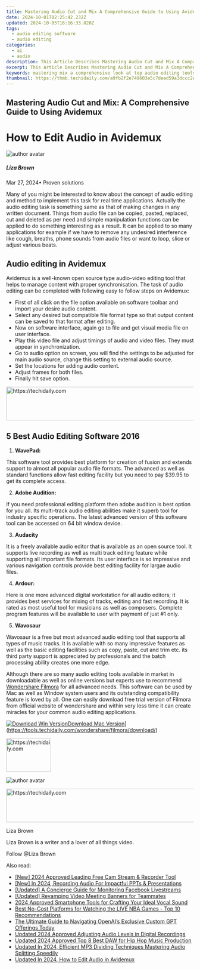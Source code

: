 ```yaml
---
title: Mastering Audio Cut and Mix A Comprehensive Guide to Using Avidemux for 2024
date: 2024-10-01T02:25:42.232Z
updated: 2024-10-05T16:16:33.020Z
tags: 
  - audio editing software
  - audio editing
categories: 
  - ai
  - audio
description: This Article Describes Mastering Audio Cut and Mix A Comprehensive Guide to Using Avidemux for 2024
excerpt: This Article Describes Mastering Audio Cut and Mix A Comprehensive Guide to Using Avidemux for 2024
keywords: mastering mix a comprehensive look at top audio editing tools,mastering audio cut and mix a comprehensive guide to using avidemux,mastering garageband a comprehensive tutorial for recording music,mastering video editing replacing audio tracks a comprehensive guide part 1,mastering vimeo visuals a comprehensive guide to aspect ratios and formats,mastering autotune a comprehensive guide to using plugins within audacity,mastering sound a comprehensive guide to normalizing audio in multimedia content
thumbnail: https://thmb.techidaily.com/a9fb2f2e749603e5c7deed59a3dccc2eb82bb973e6c7211350802c91feadcdaf.jpg
---
```


## Mastering Audio Cut and Mix: A Comprehensive Guide to Using Avidemux

# How to Edit Audio in Avidemux

![author avatar](https://lh5.googleusercontent.com/-AIMmjowaFs4/AAAAAAAAAAI/AAAAAAAAABc/Y5UmwDaI7HU/s250-c-k/photo.jpg)

##### Liza Brown

 Mar 27, 2024• Proven solutions

 Many of you might be interested to know about the concept of audio editing and method to implement this task for real time applications. Actually the audio editing task is something same as that of making changes in any written document. Things from audio file can be copied, pasted, replaced, cut and deleted as per need and simple manipulation functions can be applied to do something interesting as a result. It can be applied to so many applications for example if we have to remove any undesired interference like cough, breaths, phone sounds from audio files or want to loop, slice or adjust various beats.

## Audio editing in Avidemux

 Avidemux is a well-known open source type audio-video editing tool that helps to manage content with proper synchronisation. The task of audio editing can be completed with following easy to follow steps on Avidemux:

* First of all click on the file option available on software toolbar and import your desire audio content.
* Select any desired but compatible file format type so that output content can be saved to that format after editing.
* Now on software interface, again go to file and get visual media file on user interface.
* Play this video file and adjust timings of audio and video files. They must appear in synchronization.
* Go to audio option on screen, you will find the settings to be adjusted for main audio source, change this setting to external audio source.
* Set the locations for adding audio content.
* Adjust frames for both files.
* Finally hit save option.

<!-- affiliate ads begin -->
<a href="https://ephamedtechinc.pxf.io/c/5597632/2137204/26400" target="_top" id="2137204">
  <img src="//a.impactradius-go.com/display-ad/26400-2137204" border="0" alt="https://techidaily.com" width="728" height="90"/>
</a>
<img height="0" width="0" src="https://ephamedtechinc.pxf.io/i/5597632/2137204/26400" style="position:absolute;visibility:hidden;" border="0" />
<!-- affiliate ads end -->

## 5 Best Audio Editing Software 2016

1. **WavePad:**

 This software tool provides best platform for creation of fusion and extends support to almost all popular audio file formats. The advanced as well as standard functions allow fast editing facility but you need to pay $39.95 to get its complete access.

2. **Adobe Audition:**

 If you need professional editing platform then adobe audition is best option for you all. Its multi-track audio editing abilities make it superb tool for industry specific operations. The latest advanced version of this software tool can be accessed on 64 bit window device.

3. **Audacity**

 It is a freely available audio editor that is available as an open source tool. It supports live recording as well as multi track editing feature while supporting all important file formats. Its user interface is so impressive and various navigation controls provide best editing facility for largae audio files.

4. **Ardour:**

 Here is one more advanced digital workstation for all audio editors; it provides best services for mixing of tracks, editing and fast recording. It is rated as most useful tool for musicians as well as composers. Complete program features will be available to user with payment of just #1 only.

5. **Wavosaur**

 Wavosaur is a free but most advanced audio editing tool that supports all types of music tracks. It is available with so many impressive features as well as the basic editing facilities such as copy, paste, cut and trim etc. its third party support is appreciated by professionals and the batch processing ability creates one more edge.

 Although there are so many audio editing tools available in market in downloadable as well as online versions but experts use to recommend [Wondershare Filmora](https://tools.techidaily.com/wondershare/filmora/download/) for all advanced needs. This software can be used by Mac as well as Window system users and its outstanding compatibility feature is loved by all. One can easily download free trial version of Filmora from official website of wondershare and within very less time it can create miracles for your common audio editing applications.

[![Download Win Version](https://images.wondershare.com/filmora/guide/download-btn-win.jpg)](https://tools.techidaily.com/wondershare/filmora/download/)[Download Mac Version](https://images.wondershare.com/filmora/guide/download-btn-mac.jpg)](https://tools.techidaily.com/wondershare/filmora/download/)

<!-- affiliate ads begin -->
<a href="https://25home.pxf.io/c/5597632/2148636/16836" target="_top" id="2148636">
  <img src="//a.impactradius-go.com/display-ad/16836-2148636" border="0" alt="https://techidaily.com" width="120" height="90"/>
</a>
<img height="0" width="0" src="https://25home.pxf.io/i/5597632/2148636/16836" style="position:absolute;visibility:hidden;" border="0" />
<!-- affiliate ads end -->

![author avatar](https://lh5.googleusercontent.com/-AIMmjowaFs4/AAAAAAAAAAI/AAAAAAAAABc/Y5UmwDaI7HU/s250-c-k/photo.jpg)

<!-- affiliate ads begin -->
<a href="https://appsumo.8odi.net/c/5597632/2094414/7443" target="_top" id="2094414">
  <img src="//a.impactradius-go.com/display-ad/7443-2094414" border="0" alt="https://techidaily.com" width="728" height="90"/>
</a>
<img height="0" width="0" src="https://appsumo.8odi.net/i/5597632/2094414/7443" style="position:absolute;visibility:hidden;" border="0" />
<!-- affiliate ads end -->

Liza Brown

Liza Brown is a writer and a lover of all things video.

Follow @Liza Brown

<ins class="adsbygoogle"
      style="display:block"
      data-ad-client="ca-pub-7571918770474297"
      data-ad-slot="8358498916"
      data-ad-format="auto"
      data-full-width-responsive="true"></ins>

<span class="atpl-alsoreadstyle">Also read:</span>
<div><ul>
<li><a href="https://digital-screen-recording.techidaily.com/new-2024-approved-leading-free-cam-stream-and-recorder-tool/"><u>[New] 2024 Approved Leading Free Cam Stream & Recorder Tool</u></a></li>
<li><a href="https://vp-tips.techidaily.com/new-in-2024-recording-audio-for-impactful-ppts-and-presentations/"><u>[New] In 2024, Recording Audio For Impactful PPTs & Presentations</u></a></li>
<li><a href="https://facebook-clips.techidaily.com/updated-a-concierge-guide-for-monitoring-facebook-livestreams/"><u>[Updated] A Concierge Guide for Monitoring Facebook Livestreams</u></a></li>
<li><a href="https://screen-mirroring-recording.techidaily.com/updated-revamping-video-meeting-banners-for-teammates/"><u>[Updated] Revamping Video Meeting Banners for Teammates</u></a></li>
<li><a href="https://screen-capture.techidaily.com/2024-approved-smartphone-tools-for-crafting-your-ideal-vocal-sound/"><u>2024 Approved Smartphone Tools for Crafting Your Ideal Vocal Sound</u></a></li>
<li><a href="https://some-knowledge.techidaily.com/best-no-cost-platforms-for-watching-the-live-nba-games-top-10-recommendations/"><u>Best No-Cost Platforms for Watching the LIVE NBA Games - Top 10 Recommendations</u></a></li>
<li><a href="https://tech-hub.techidaily.com/the-ultimate-guide-to-navigating-openais-exclusive-custom-gpt-offerings-today/"><u>The Ultimate Guide to Navigating OpenAI’s Exclusive Custom GPT Offerings Today</u></a></li>
<li><a href="https://audio-editing.techidaily.com/updated-2024-approved-adjusting-audio-levels-in-digital-recordings/"><u>Updated 2024 Approved Adjusting Audio Levels in Digital Recordings</u></a></li>
<li><a href="https://audio-editing.techidaily.com/updated-2024-approved-top-8-best-daw-for-hip-hop-music-production/"><u>Updated 2024 Approved Top 8 Best DAW for Hip Hop Music Production</u></a></li>
<li><a href="https://audio-editing.techidaily.com/updated-in-2024-efficient-mp3-dividing-techniques-mastering-audio-splitting-speedily/"><u>Updated In 2024, Efficient MP3 Dividing Techniques Mastering Audio Splitting Speedily</u></a></li>
<li><a href="https://audio-editing.techidaily.com/updated-in-2024-how-to-edit-audio-in-avidemux/"><u>Updated In 2024, How to Edit Audio in Avidemux</u></a></li>
</ul></div>

